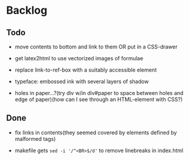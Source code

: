 # Backlog
## Todo

- move contents to bottom and link to them OR put in a CSS-drawer

- get latex2html to use vectorized images of formulae

- replace link-to-ref-box with a suitably accessible element

- typeface: embossed ink with several layers of shadow

- holes in paper...?(try div w/in div#paper to space between holes and edge of paper)(how can I see through an HTML-element with CSS?)

## Done

- fix links in contents(they seemed covered by  elements defined by malformed tags)

- makefile gets `sed -i '/^<BR>$/d'` to remove linebreaks in index.html


